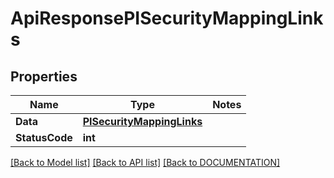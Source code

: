 # ApiResponsePISecurityMappingLinks

## Properties
Name | Type | Notes
------------ | ------------- | -------------
**Data** | **[**PISecurityMappingLinks**](../Model/PISecurityMappingLinks.md)**
**StatusCode** | **int**

[[Back to Model list]](../../DOCUMENTATION.md#documentation-for-models) [[Back to API list]](../../DOCUMENTATION.md#documentation-for-api-endpoints) [[Back to DOCUMENTATION]](../../DOCUMENTATION.md)
